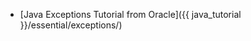 <panel header="{{ icon_resource }} Resources" expandable>

* [Java Exceptions Tutorial from Oracle]({{ java_tutorial }}/essential/exceptions/)

</panel>